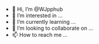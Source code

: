 - 👋 Hi, I’m @WJpphub
- 👀 I’m interested in ...
- 🌱 I’m currently learning ...
- 💞️ I’m looking to collaborate on ...
- 📫 How to reach me ...

<!---
WJpphub/WJpphub is a ✨ special ✨ repository because its `README.md` (this file) appears on your GitHub profile.
You can click the Preview link to take a look at your changes.
--->
